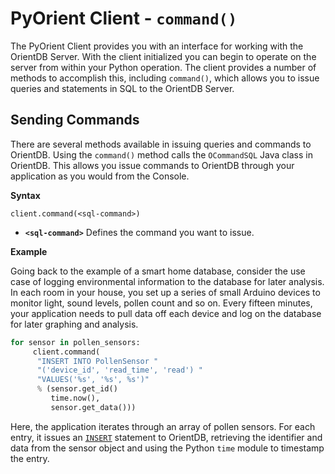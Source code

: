 # PyOrient Client - `command()`

The PyOrient Client provides you with an interface for working with the OrientDB Server.  With the client initialized you can begin to operate on the server from within your Python operation.  The client provides a number of methods to accomplish this, including `command()`, which allows you to issue queries and statements in SQL to the OrientDB Server.

## Sending Commands

There are several methods available in issuing queries and commands to OrientDB.  Using the `command()` method calls the `OCommandSQL` Java class in OrientDB.  This allows you issue commands to OrientDB through your application as you would from the Console.

**Syntax**

```
client.command(<sql-command>)
```

- **`<sql-command>`** Defines the command you want to issue.

**Example**

Going back to the example of a smart home database, consider the use case of logging environmental information to the database for later analysis.  In each room in your house, you set up a series of small Arduino devices to monitor light, sound levels, pollen count and so on.  Every fifteen minutes, your application needs to pull data off each device and log on the database for later graphing and analysis. 

```py
for sensor in pollen_sensors:
	 client.command(
      "INSERT INTO PollenSensor "
      "('device_id', 'read_time', 'read') "
      "VALUES('%s', '%s', %s')"
      % (sensor.get_id()
         time.now(),
         sensor.get_data()))
```

Here, the application iterates through an array of pollen sensors.  For each entry, it issues an [`INSERT`](SQL-Insert.md) statement to OrientDB, retrieving the identifier and data from the sensor object and using the Python `time` module to timestamp the entry.

